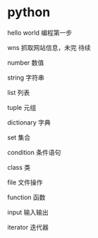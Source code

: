 # python

hello world 编程第一步

wns 抓取网站信息，未完 待续

number 数值

string 字符串

list 列表

tuple 元组

dictionary 字典

set 集合

condition 条件语句

class 类

file 文件操作

function 函数

input 输入输出

iterator 迭代器